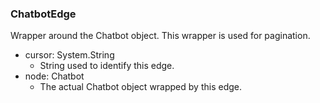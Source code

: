 ### ChatbotEdge
Wrapper around the Chatbot object. This wrapper is used for pagination.

- cursor: System.String
  - String used to identify this edge.
- node: Chatbot
  - The actual Chatbot object wrapped by this edge.
